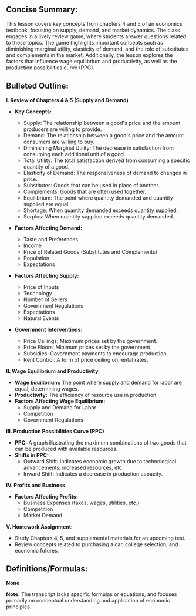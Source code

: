 ## Concise Summary:

This lesson covers key concepts from chapters 4 and 5 of an economics textbook, focusing on supply, demand, and market dynamics. The class engages in a lively review game, where students answer questions related to these topics. The game highlights important concepts such as diminishing marginal utility, elasticity of demand, and the role of substitutes and complements in the market. Additionally, the lesson explores the factors that influence wage equilibrium and productivity, as well as the production possibilities curve (PPC).

## Bulleted Outline:

**I. Review of Chapters 4 & 5 (Supply and Demand)**

- **Key Concepts:**
    - Supply: The relationship between a good's price and the amount producers are willing to provide.
    - Demand: The relationship between a good's price and the amount consumers are willing to buy.
    - Diminishing Marginal Utility: The decrease in satisfaction from consuming each additional unit of a good.
    - Total Utility: The total satisfaction derived from consuming a specific quantity of a good.
    - Elasticity of Demand: The responsiveness of demand to changes in price.
    - Substitutes: Goods that can be used in place of another.
    - Complements: Goods that are often used together.
    - Equilibrium: The point where quantity demanded and quantity supplied are equal.
    - Shortage: When quantity demanded exceeds quantity supplied.
    - Surplus: When quantity supplied exceeds quantity demanded.

- **Factors Affecting Demand:**
    - Taste and Preferences
    - Income
    - Price of Related Goods (Substitutes and Complements)
    - Population
    - Expectations

- **Factors Affecting Supply:**
    - Price of Inputs
    - Technology
    - Number of Sellers
    - Government Regulations
    - Expectations
    - Natural Events

- **Government Interventions:**
    - Price Ceilings: Maximum prices set by the government.
    - Price Floors: Minimum prices set by the government.
    - Subsidies: Government payments to encourage production.
    - Rent Control: A form of price ceiling on rental rates.

**II. Wage Equilibrium and Productivity**

- **Wage Equilibrium:** The point where supply and demand for labor are equal, determining wages.
- **Productivity:** The efficiency of resource use in production.
- **Factors Affecting Wage Equilibrium:**
    - Supply and Demand for Labor
    - Competition
    - Government Regulations

**III. Production Possibilities Curve (PPC)**

- **PPC:** A graph illustrating the maximum combinations of two goods that can be produced with available resources.
- **Shifts in PPC:**
    - Outward Shift: Indicates economic growth due to technological advancements, increased resources, etc.
    - Inward Shift: Indicates a decrease in production capacity.

**IV. Profits and Business**

- **Factors Affecting Profits:**
    - Business Expenses (taxes, wages, utilities, etc.)
    - Competition
    - Market Demand

**V. Homework Assignment:**

- Study Chapters 4, 5, and supplemental materials for an upcoming test.
- Review concepts related to purchasing a car, college selection, and economic futures.

## Definitions/Formulas:

**None**

**Note:** The transcript lacks specific formulas or equations, and focuses primarily on conceptual understanding and application of economic principles. 

